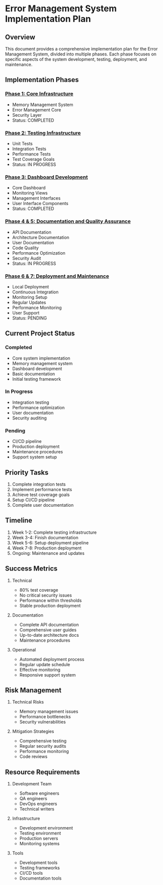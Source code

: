 # Error Management System Implementation Plan

## Overview

This document provides a comprehensive implementation plan for the Error Management System, divided into multiple phases. Each phase focuses on specific aspects of the system development, testing, deployment, and maintenance.

## Implementation Phases

### [Phase 1: Core Infrastructure](phase1_core.md)

- Memory Management System
- Error Management Core
- Security Layer
- Status: COMPLETED

### [Phase 2: Testing Infrastructure](phase2_testing.md)

- Unit Tests
- Integration Tests
- Performance Tests
- Test Coverage Goals
- Status: IN PROGRESS

### [Phase 3: Dashboard Development](phase3_dashboard.md)

- Core Dashboard
- Monitoring Views
- Management Interfaces
- User Interface Components
- Status: COMPLETED

### [Phase 4 & 5: Documentation and Quality Assurance](phase4_5_docs_qa.md)

- API Documentation
- Architecture Documentation
- User Documentation
- Code Quality
- Performance Optimization
- Security Audit
- Status: IN PROGRESS

### [Phase 6 & 7: Deployment and Maintenance](phase6_7_deploy_maintain.md)

- Local Deployment
- Continuous Integration
- Monitoring Setup
- Regular Updates
- Performance Monitoring
- User Support
- Status: PENDING

## Current Project Status

### Completed

- Core system implementation
- Memory management system
- Dashboard development
- Basic documentation
- Initial testing framework

### In Progress

- Integration testing
- Performance optimization
- User documentation
- Security auditing

### Pending

- CI/CD pipeline
- Production deployment
- Maintenance procedures
- Support system setup

## Priority Tasks

1. Complete integration tests
1. Implement performance tests
1. Achieve test coverage goals
1. Setup CI/CD pipeline
1. Complete user documentation

## Timeline

1. Week 1-2: Complete testing infrastructure
1. Week 3-4: Finish documentation
1. Week 5-6: Setup deployment pipeline
1. Week 7-8: Production deployment
1. Ongoing: Maintenance and updates

## Success Metrics

1. Technical

   - 80% test coverage
   - No critical security issues
   - Performance within thresholds
   - Stable production deployment

1. Documentation

   - Complete API documentation
   - Comprehensive user guides
   - Up-to-date architecture docs
   - Maintenance procedures

1. Operational

   - Automated deployment process
   - Regular update schedule
   - Effective monitoring
   - Responsive support system

## Risk Management

1. Technical Risks

   - Memory management issues
   - Performance bottlenecks
   - Security vulnerabilities

1. Mitigation Strategies

   - Comprehensive testing
   - Regular security audits
   - Performance monitoring
   - Code reviews

## Resource Requirements

1. Development Team

   - Software engineers
   - QA engineers
   - DevOps engineers
   - Technical writers

1. Infrastructure

   - Development environment
   - Testing environment
   - Production servers
   - Monitoring systems

1. Tools

   - Development tools
   - Testing frameworks
   - CI/CD tools
   - Documentation tools
